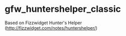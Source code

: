 # gfw_huntershelper_classic

Based on Fizzwidget Hunter's Helper (http://fizzwidget.com/notes/huntershelper/)
